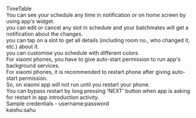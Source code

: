 TimeTable <br />
You can see your schedule any time in notification or on home screen by using app's widget.<br />
you can edit or cancel any slot in schedule and your batchmates will get a notification about the changes.<br />
you can tap on a slot to get all details (including room no., who changed it, etc.) about it.<br />
you can customise you schedule with different colors.<br />
For xiaomi phones, you have to give auto-start permission to run app's background services.<br />
For xiaomi phones, it is recommended to restart phone after giving auto-start permission.<br />
So, on xiaomi app will not run until you restart your phone.<br />
You can bypass restart by long pressing 'NEXT' button when app is asking for restart in app introduction activity.<br />
Sample credentials - username:password<br />
kaishu:sahu<br />
